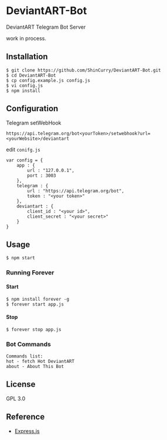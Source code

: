 # DeviantART-Bot

DeviantART Telegram Bot Server

work in process.

## Installation

```
$ git clone https://github.com/ShinCurry/DeviantART-Bot.git
$ cd DeviantART-Bot
$ cp config.example.js config.js
$ vi config.js
$ npm install
```

## Configuration

Telegram setWebHook

```
https://api.telegram.org/bot<yourToken>/setwebhook?url=<yourWebsite>/deviantart
```

edit `conifg.js`

```
var config = {
	app : {
		url : "127.0.0.1",
		port : 3003
	},
	telegram : {
		url : "https://api.telegram.org/bot",
		token : "<your token>"
	},
	deviantart : {
		client_id : "<your id>",
		client_secret : "<your secret>"
	}
}
```

## Usage

```
$ npm start
```

### Running  Forever
#### Start

```
$ npm install forever -g
$ forever start app.js
```
#### Stop

```
$ forever stop app.js
```

### Bot Commands

```
Commands list:
hot - fetch Hot DeviantART
about - About This Bot
```

## License

GPL 3.0

## Reference

* [Express.js](http://expressjs.com)
